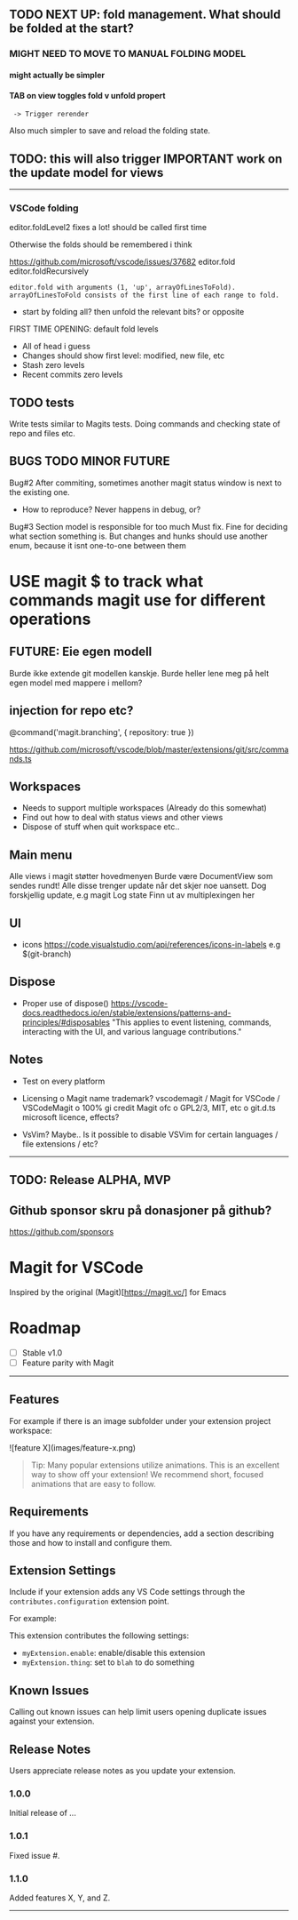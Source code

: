 
## TODO NEXT UP: fold management. What should be folded at the start?

### MIGHT NEED TO MOVE TO MANUAL FOLDING MODEL
#### might actually be simpler

#### TAB on view toggles fold v unfold propert
     -> Trigger rerender
Also much simpler to save and reload the folding state.

## TODO: this will also trigger IMPORTANT work on the update model for views

----------
### VSCode folding
editor.foldLevel2 fixes a lot!
should be called first time

Otherwise the folds should be remembered i think

https://github.com/microsoft/vscode/issues/37682
editor.fold
editor.foldRecursively
```
editor.fold with arguments (1, 'up', arrayOfLinesToFold). arrayOfLinesToFold consists of the first line of each range to fold.
```

- start by folding all? then unfold the relevant bits? or opposite

FIRST TIME OPENING: default fold levels

- All of head i guess
- Changes should show first level: modified, new file, etc
- Stash zero levels
- Recent commits zero levels

## TODO tests
Write tests similar to Magits tests. Doing commands and checking state of repo and files etc.


## BUGS TODO MINOR FUTURE

  Bug#2
  After commiting, sometimes another magit status window is next to the existing one.
  - How to reproduce? Never happens in debug, or?

  Bug#3
  Section model is responsible for too much
  Must fix. Fine for deciding what section something is. But changes and hunks should use another enum, because it isnt one-to-one between them

# USE magit $ to track what commands magit use for different operations

## FUTURE: Eie egen modell
Burde ikke extende git modellen kanskje.
Burde heller lene meg på helt egen model
med mappere i mellom?

## injection for repo etc?
@command('magit.branching', { repository: true })

https://github.com/microsoft/vscode/blob/master/extensions/git/src/commands.ts

## Workspaces
  - Needs to support multiple workspaces (Already do this somewhat)
  - Find out how to deal with status views and other views
  - Dispose of stuff when quit workspace etc..

## Main menu
  Alle views i magit støtter hovedmenyen
   Burde være DocumentView som sendes rundt!
   Alle disse trenger update når det skjer noe uansett.
   Dog forskjellig update, e.g magit Log state
   Finn ut av multiplexingen her

## UI
  - icons
        https://code.visualstudio.com/api/references/icons-in-labels
        e.g $(git-branch)

## Dispose
  - Proper use of dispose()
    https://vscode-docs.readthedocs.io/en/stable/extensions/patterns-and-principles/#disposables
    "This applies to event listening, commands, interacting with the UI, and various language contributions."

## Notes
  - Test on every platform

  - Licensing
      o Magit name trademark? vscodemagit / Magit for VSCode / VSCodeMagit
      o 100% gi credit Magit ofc
      o GPL2/3, MIT, etc
      o git.d.ts microsoft licence, effects?

  - VsVim?
    Maybe.. Is it possible to disable VSVim for certain languages / file extensions / etc?

-----

## TODO: Release ALPHA, MVP

## Github sponsor skru på donasjoner på github?
https://github.com/sponsors

# Magit for VSCode

Inspired by the original (Magit)[https://magit.vc/] for Emacs

# Roadmap

- [ ] Stable v1.0
- [ ] Feature parity with Magit

------

## Features

For example if there is an image subfolder under your extension project workspace:

\!\[feature X\]\(images/feature-x.png\)

> Tip: Many popular extensions utilize animations. This is an excellent way to show off your extension! We recommend short, focused animations that are easy to follow.

## Requirements

If you have any requirements or dependencies, add a section describing those and how to install and configure them.

## Extension Settings

Include if your extension adds any VS Code settings through the `contributes.configuration` extension point.

For example:

This extension contributes the following settings:

* `myExtension.enable`: enable/disable this extension
* `myExtension.thing`: set to `blah` to do something

## Known Issues

Calling out known issues can help limit users opening duplicate issues against your extension.

## Release Notes

Users appreciate release notes as you update your extension.

### 1.0.0

Initial release of ...

### 1.0.1

Fixed issue #.

### 1.1.0

Added features X, Y, and Z.

-----------------------------------------------------------------------------------------------------------